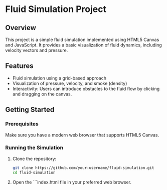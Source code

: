 # Fluid Simulation Project

## Overview

This project is a simple fluid simulation implemented using HTML5 Canvas and JavaScript. It provides a basic visualization of fluid dynamics, including velocity vectors and pressure.

## Features

- Fluid simulation using a grid-based approach
- Visualization of pressure, velocity, and smoke (density)
- Interactivity: Users can introduce obstacles to the fluid flow by clicking and dragging on the canvas.

## Getting Started

### Prerequisites

Make sure you have a modern web browser that supports HTML5 Canvas.

### Running the Simulation

1. Clone the repository:

   ```bash
   git clone https://github.com/your-username/fluid-simulation.git
   cd fluid-simulation

2. Open the ```index.html file in your preferred web browser.
